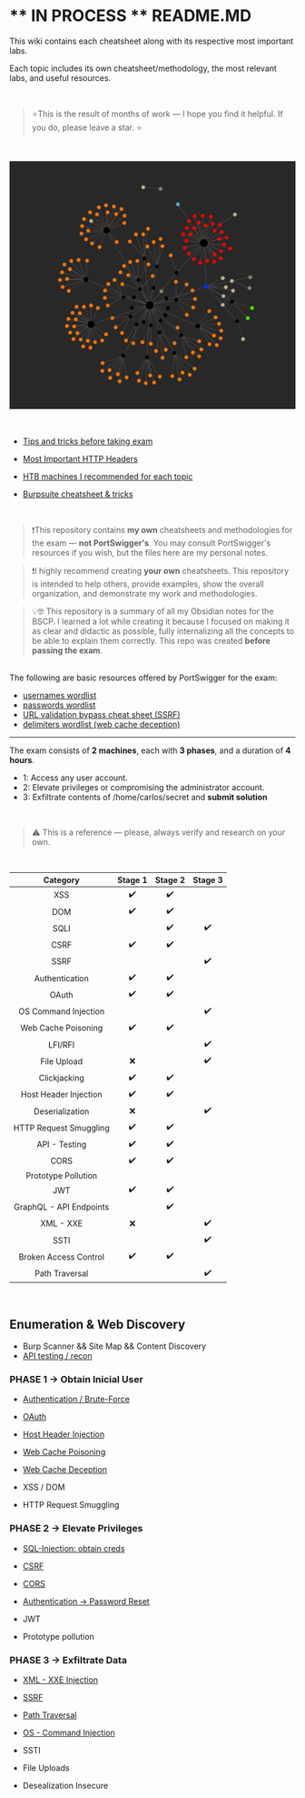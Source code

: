 # ** IN PROCESS ** README.MD

This wiki contains each cheatsheet along with its respective most important labs.

Each topic includes its own cheatsheet/methodology, the most relevant labs, and useful resources.

<br>

>⭐This is the result of months of work — I hope you find it helpful. If you do, please leave a star. ⭐

<br>

![Screenshot1](/04-Screenshots/obsidian.png) 

<br>

- [Tips and tricks before taking exam](/03-Extra/TIPS.md)

- [Most Important HTTP Headers](/03-Extra/HTTP-HEADERS.md)

- [HTB machines I recommended for each topic](/03-Extra/HTB-machines.md)

- [Burpsuite cheatsheet & tricks](/03-Extra/Burpsuite-CHEATSHEET.md)

<br>

> ❗This repository contains **my own** cheatsheets and methodologies for the exam — **not PortSwigger's**. You may consult PortSwigger's resources if you wish, but the files here are my personal notes.

> ❗I highly recommend creating **your own** cheatsheets. This repository is intended to help others, provide examples, show the overall organization, and demonstrate my work and methodologies.

> 💡🤓 This repository is a summary of all my Obsidian notes for the BSCP. I learned a lot while creating it because I focused on making it as clear and didactic as possible, fully internalizing all the concepts to be able to explain them correctly. This repo was created **before passing the exam**.

<br>
The following are basic resources offered by PortSwigger for the exam:

- [usernames wordlist](https://portswigger.net/web-security/authentication/auth-lab-usernames)  
- [passwords wordlist](https://portswigger.net/web-security/authentication/auth-lab-passwords)  
- [URL validation bypass cheat sheet (SSRF)](https://portswigger.net/web-security/ssrf/url-validation-bypass-cheat-sheet)  
- [delimiters wordlist (web cache deception)](https://portswigger.net/web-security/web-cache-deception/wcd-lab-delimiter-list)

---

The exam consists of **2 machines**, each with **3 phases**, and a duration of **4 hours**.
  - 1: Access any user account.
  - 2: Elevate privileges or compromising the administrator account.
  - 3: Exfiltrate contents of /home/carlos/secret and **submit solution**

 <br>

> ⚠️ This is a reference — please, always verify and research on your own.

<br>

<div align="center">
  
|         Category        | Stage 1 | Stage 2 | Stage 3 |
| :---------------------: | :-----: | :-----: | :-----: |
|           XSS           |    ✔️   |    ✔️   |         |
|           DOM           |    ✔️   |    ✔️   |         |
|           SQLI          |         |    ✔️   |    ✔️   |
|           CSRF          |    ✔️   |    ✔️   |         |
|           SSRF          |         |         |    ✔️   |
|      Authentication     |    ✔️     |   ✔️      |         |
|          OAuth          |      ✔️   |✔️         |         |
|   OS Command Injection  |         |         |    ✔️   |
|   Web Cache Poisoning   |    ✔️     |    ✔️     |         |
|         LFI/RFI         |         |         |     ✔️    |
|       File Upload       |    ❌     |         |    ✔️     |
|       Clickjacking      |  ✔️       |     ✔️    |         |
|  Host Header Injection  |    ✔️     |   ✔️      |         |
|     Deserialization     |   ❌      |         |     ✔️    |
|  HTTP Request Smuggling |     ✔️    |   ✔️     |         |
|      API - Testing      |  ✔️       |   ✔️      |         |
|           CORS          |    ✔️     |    ✔️    |         |
|   Prototype Pollution   |         |         |         |
|           JWT           |      ✔️   |    ✔️     |         |
| GraphQL - API Endpoints |         |    ✔️     |         |
|        XML - XXE        |    ❌     |         |   ✔️     |
|           SSTI          |         |         |    ✔️     |
|  Broken Access Control  |    ✔️     |   ✔️      |         |
|  Path Traversal  |         |         |  ✔️       |


</div>

<br>




## Enumeration & Web Discovery

- Burp Scanner && Site Map && Content Discovery
- [API testing / recon](01-All-Topics/API-testing/01-CHEATSHEET+LABS.md)

### PHASE 1 → Obtain Inicial User

- [Authentication / Brute-Force](01-All-Topics/Authentication/01-CHEATSHEET+LABS.md)
- [OAuth](01-All-Topics/OAuth/01-CHEATSHEET+LABS.md)
- [Host Header Injection](01-All-Topics/Host-Header-Injection/01-CHEATSHEET+LABS.md)
- [Web Cache Poisoning](01-All-Topics/Web-Cache-Poisoning/01-CHEATSHEET+LABS.md)
- [Web Cache Deception](01-All-Topics/Web-Cache-Deception/01-CHEATSHEET+LABS.md)

- XSS / DOM
- HTTP Request Smuggling

### PHASE 2 → Elevate Privileges 

- [SQL-Injection: obtain creds](01-All-Topics/SQL-Injection/01-CHEATSHEET+LABS.md)
- [CSRF](01-All-Topics/CSRF/01-CHEATSHEET+LABS.md) 
- [CORS](01-All-Topics/CORS/01-CHEATSHEET+LABS.md)

- [Authentication -> Password Reset](01-All-Topics/Authentication/01-CHEATSHEET+LABS.md)

- JWT
- Prototype pollution

### PHASE 3 → Exfiltrate Data

- [XML - XXE Injection](01-All-Topics/XML-XXE-Injection/01-CHEATSHEET+LABS.md)
- [SSRF](01-All-Topics/SSRF/01-CHEATSHEET+LABS.MD)
- [Path Traversal](/01-All-Topics/Path-Traversal/01-CHEATSHEET+LABS.md)
- [OS - Command Injection](/01-All-Topics/OS-Injection/01-CHEATSHEET+LABS.MD)

- SSTI
- File Uploads
- Desealization Insecure

